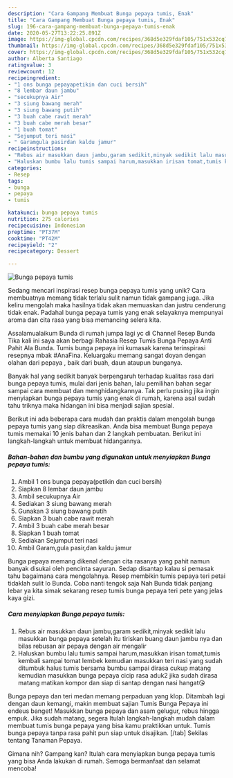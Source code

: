 ```yaml
---
description: "Cara Gampang Membuat Bunga pepaya tumis, Enak"
title: "Cara Gampang Membuat Bunga pepaya tumis, Enak"
slug: 196-cara-gampang-membuat-bunga-pepaya-tumis-enak
date: 2020-05-27T13:22:25.891Z
image: https://img-global.cpcdn.com/recipes/368d5e329fdaf105/751x532cq70/bunga-pepaya-tumis-foto-resep-utama.jpg
thumbnail: https://img-global.cpcdn.com/recipes/368d5e329fdaf105/751x532cq70/bunga-pepaya-tumis-foto-resep-utama.jpg
cover: https://img-global.cpcdn.com/recipes/368d5e329fdaf105/751x532cq70/bunga-pepaya-tumis-foto-resep-utama.jpg
author: Alberta Santiago
ratingvalue: 3
reviewcount: 12
recipeingredient:
- "1 ons bunga pepayapetikin dan cuci bersih"
- "8 lembar daun jambu"
- "secukupnya Air"
- "3 siung bawang merah"
- "3 siung bawang putih"
- "3 buah cabe rawit merah"
- "3 buah cabe merah besar"
- "1 buah tomat"
- "Sejumput teri nasi"
- " Garamgula pasirdan kaldu jamur"
recipeinstructions:
- "Rebus air masukkan daun jambu,garam sedikit,minyak sedikit lalu masukkan bunga pepaya setelah itu tiriskan buang daun jambu nya dan bilas rebusan air pepaya dengan air mengalir"
- "Haluskan bumbu lalu tumis sampai harum,masukkan irisan tomat,tumis kembali sampai tomat lembek kemudian masukkan teri nasi yang sudah ditumbuk halus tumis bersama bumbu sampai dirasa cukup matang kemudian masukkan bunga pepaya cicip rasa aduk2 jika sudah dirasa matang matikan kompor dan siap di santap dengan nasi hangat😘"
categories:
- Resep
tags:
- bunga
- pepaya
- tumis

katakunci: bunga pepaya tumis 
nutrition: 275 calories
recipecuisine: Indonesian
preptime: "PT37M"
cooktime: "PT42M"
recipeyield: "2"
recipecategory: Dessert

---
```



![Bunga pepaya tumis](https://img-global.cpcdn.com/recipes/368d5e329fdaf105/751x532cq70/bunga-pepaya-tumis-foto-resep-utama.jpg)

Sedang mencari inspirasi resep bunga pepaya tumis yang unik? Cara membuatnya memang tidak terlalu sulit namun tidak gampang juga. Jika keliru mengolah maka hasilnya tidak akan memuaskan dan justru cenderung tidak enak. Padahal bunga pepaya tumis yang enak selayaknya mempunyai aroma dan cita rasa yang bisa memancing selera kita.

Assalamualaikum Bunda di rumah jumpa lagi yc di Channel Resep Bunda Tika kali ini saya akan berbagi Rahasia Resep Tumis Bunga Pepaya Anti Pahit Ala Bunda. Tumis bunga pepaya ini kumasak karena terinspirasi resepnya mbak #AnaFina. Keluargaku memang sangat doyan dengan olahan dari pepaya , baik dari buah, daun ataupun bunganya.

Banyak hal yang sedikit banyak berpengaruh terhadap kualitas rasa dari bunga pepaya tumis, mulai dari jenis bahan, lalu pemilihan bahan segar sampai cara membuat dan menghidangkannya. Tak perlu pusing jika ingin menyiapkan bunga pepaya tumis yang enak di rumah, karena asal sudah tahu triknya maka hidangan ini bisa menjadi sajian spesial.


Berikut ini ada beberapa cara mudah dan praktis dalam mengolah bunga pepaya tumis yang siap dikreasikan. Anda bisa membuat Bunga pepaya tumis memakai 10 jenis bahan dan 2 langkah pembuatan. Berikut ini langkah-langkah untuk membuat hidangannya.

<!--inarticleads1-->

##### Bahan-bahan dan bumbu yang digunakan untuk menyiapkan Bunga pepaya tumis:

1. Ambil 1 ons bunga pepaya(petikin dan cuci bersih)
1. Siapkan 8 lembar daun jambu
1. Ambil secukupnya Air
1. Sediakan 3 siung bawang merah
1. Gunakan 3 siung bawang putih
1. Siapkan 3 buah cabe rawit merah
1. Ambil 3 buah cabe merah besar
1. Siapkan 1 buah tomat
1. Sediakan Sejumput teri nasi
1. Ambil  Garam,gula pasir,dan kaldu jamur


Bunga pepaya memang dikenal dengan cita rasanya yang pahit namun banyak disukai oleh pencinta sayuran. Sedap disantap kalau si pemasak tahu bagaimana cara mengolahnya. Resep membikin tumis pepaya teri petai tidaklah sulit lo Bunda. Coba nanti tengok saja Nah Bunda tidak panjang lebar ya kita simak sekarang resep tumis bunga pepaya teri pete yang jelas kaya gizi. 

<!--inarticleads2-->

##### Cara menyiapkan Bunga pepaya tumis:

1. Rebus air masukkan daun jambu,garam sedikit,minyak sedikit lalu masukkan bunga pepaya setelah itu tiriskan buang daun jambu nya dan bilas rebusan air pepaya dengan air mengalir
1. Haluskan bumbu lalu tumis sampai harum,masukkan irisan tomat,tumis kembali sampai tomat lembek kemudian masukkan teri nasi yang sudah ditumbuk halus tumis bersama bumbu sampai dirasa cukup matang kemudian masukkan bunga pepaya cicip rasa aduk2 jika sudah dirasa matang matikan kompor dan siap di santap dengan nasi hangat😘


Bunga pepaya dan teri medan memang perpaduan yang klop. Ditambah lagi dengan daun kemangi, makin membuat sajian Tumis Bunga Pepaya ini endeus banget! Masukkan bunga pepaya dan asam gelugur, rebus hingga empuk. Jika sudah matang, segera Itulah langkah-langkah mudah dalam membuat tumis bunga pepaya yang bisa kamu praktikkan untuk. Tumis bunga pepaya tanpa rasa pahit pun siap untuk disajikan. [/tab] Sekilas tentang Tanaman Pepaya. 

Gimana nih? Gampang kan? Itulah cara menyiapkan bunga pepaya tumis yang bisa Anda lakukan di rumah. Semoga bermanfaat dan selamat mencoba!
